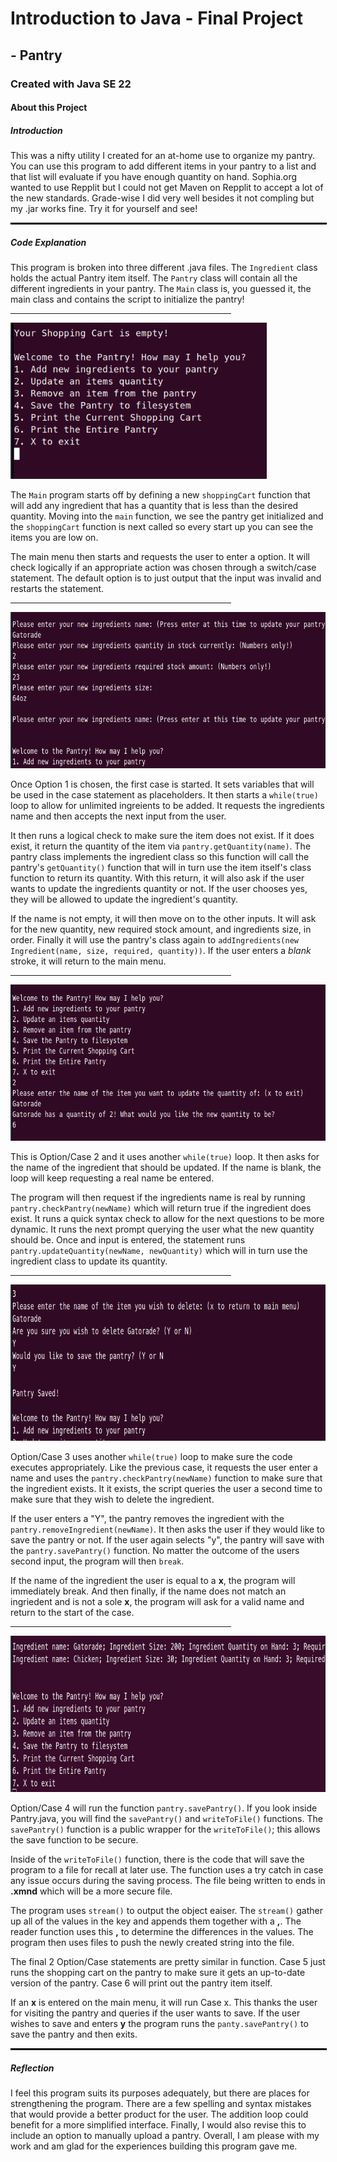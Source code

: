 <h1>Introduction to Java - Final Project</h1>

<h2>- Pantry</h2>

<!-- This is used for my webpage which you can check out at: -->
<div id="carouselHolder"></div>

<h3>Created with Java SE 22</h3>
<h4>About this Project</h4>

<h5 id="intro">Introduction</h5>
<p class="introP">This was a nifty utility I created for an at-home use to organize my pantry. You can use this program to add different items in your pantry to a list and that list will evaluate if you have enough quantity on hand. Sophia.org wanted to use Repplit but I could not get Maven on Repplit to accept a lot of the new standards. Grade-wise I did very well besides it not compling but my .jar works fine. Try it for yourself and see!</p>

<hr style="width:100%;border:1px solid black" class="partialBorder">

<h5 id="explanation">Code Explanation</h5>
 
<p class="explanationP">
 
 This program is broken into three different .java files. The `Ingredient` class holds the actual Pantry item itself. The `Pantry` class will contain all the different ingredients in your pantry. The `Main` class is, you guessed it, the main class and contains the script to initialize the pantry!</p>

<hr width="70%" border="1px solid black">
<img id="main" src="https://github.com/jmartell72/SchoolProjects/blob/main/Sophia.org/Introduction%20to%20Java%20Programming/FinalProgram/imgs/Main_Menu.png?raw=true" alt="Main Menu screen" height="250">

<p class="explanationP">
 
 The `Main` program starts off by defining a new `shoppingCart` function that will add any ingredient that has a quantity that is less than the desired quantity. Moving into the `main` function, we see the pantry get initialized and the `shoppingCart` function is next called so every start up you can see the items you are low on. 

The main menu then starts and requests the user to enter a option. It will check logically if an appropriate action was chosen through a switch/case statement. The default option is to just output that the input was invalid and restarts the statement.<p>

<hr width="70%" border="1px solid black" class="partialBorder"> 
<img src="https://github.com/jmartell72/SchoolProjects/blob/main/Sophia.org/Introduction%20to%20Java%20Programming/FinalProgram/imgs/Option_1.png?raw=true" alt="Option 1" height="250">

<p class="explanationP">
 
 Once Option 1 is chosen, the first case is started. It sets variables that will be used in the case statement as placeholders. It then starts a `while(true)` loop to allow for unlimited ingreients to be added. It requests the ingredients name and then accepts the next input from the user.

It then runs a logical check to make sure the item does not exist. If it does exist, it return the quantity of the item via `pantry.getQuantity(name)`. The pantry class implements the ingredient class so this function will call the pantry's `getQuantity()` function that will in turn use the item itself's class function to return its quantity. With this return, it will also ask if the user wants to update the ingredients quantity or not. If the user chooses yes, they will be allowed to update the ingredient's quantity.

If the name is not empty, it will then move on to the other inputs. It will ask for the new quantity, new required stock amount, and ingredients size, in order. Finally it will use the pantry's class again to `addIngredients(new Ingredient(name, size, required, quantity))`. If the user enters a <i>blank</i> stroke, it will return to the main menu.</p>

<hr width="70%" border="1px solid black" class="partialBorder">
<img src="https://github.com/jmartell72/SchoolProjects/blob/main/Sophia.org/Introduction%20to%20Java%20Programming/FinalProgram/imgs/Option_2.png?raw=true" alt="Option 2" height="250">

<p class="explanationP">
 
 This is Option/Case 2 and it uses another `while(true)` loop. It then asks for the name of the ingredient that should be updated. If the name is blank, the loop will keep requesting a real name be entered. 

The program will then request if the ingredients name is real by running `pantry.checkPantry(newName)` which will return true if the ingredient does exist. It runs a quick syntax check to allow for the next questions to be more dynamic. It runs the next prompt querying the user what the new quantity should be. Once and input is entered, the statement runs `pantry.updateQuantity(newName, newQuantity)` which will in turn use the ingredient class to update its quantity.</p>

<hr width="70%" border="1px solid black">
<img src="https://github.com/jmartell72/SchoolProjects/blob/main/Sophia.org/Introduction%20to%20Java%20Programming/FinalProgram/imgs/Option_3.png?raw=true" alt="Option 3" height="250">

<p class="explanationP">
 
 Option/Case 3 uses another `while(true)` loop to make sure the code executes appropriately. Like the previous case, it requests the user enter a name and uses the `pantry.checkPantry(newName)` function to make sure that the ingredient exists. It it exists, the script queries the user a second time to make sure that they wish to delete the ingredient. 

If the user enters a "Y", the pantry removes the ingredient with the `pantry.removeIngredient(newName)`. It then asks the user if they would like to save the pantry or not. If the user again selects "y", the pantry will save with the `pantry.savePantry()` function. No matter the outcome of the users second input, the program will then `break`.

If the name of the ingredient the user is equal to a <b>x</b>, the program will immediately break. And then finally, if the name does not match an ingriedent and is not a sole <b>x</b>, the program will ask for a valid name and return to the start of the case.</p>

<hr width="70%" border="1px solid black">
<img src="https://github.com/jmartell72/SchoolProjects/blob/main/Sophia.org/Introduction%20to%20Java%20Programming/FinalProgram/imgs/Option_6.png?raw=true" alt="Option 6" height="250">

<p>
 
Option/Case 4 will run the function `pantry.savePantry()`. If you look inside Pantry.java, you will find the `savePantry()` and `writeToFile()` functions. The `savePantry()` function is a public wrapper for the `writeToFile()`; this allows the save function to be secure. 

Inside of the `writeToFile()` function, there is the code that will save the program to a file for recall at later use. The function uses a try catch in case any issue occurs during the saving process. The file being written to ends in <b>.xmnd</b> which will be a more secure file. 

The program uses `stream()` to output the object eaiser. The `stream()` gather up all of the values in the key and appends them together with a <b>,</b>. The reader function uses this <b>,</b> to determine the differences in the values. The program then uses files to push the newly created string into the file.
  
The final 2 Option/Case statements are pretty similar in function. Case 5 just runs the shopping cart on the pantry to make sure it gets an up-to-date version of the pantry. Case 6 will print out the pantry item itself.

If an <b>x</b> is entered on the main menu, it will run Case x. This thanks the user for visiting the pantry and queries if the user wants to save. If the user wishes to save and enters <b>y</b> the program runs the `panty.savePantry()` to save the pantry and then exits.</p>

<hr style="width:100%;border:1px solid black" class="partialBorder">

<h5 id="reflection">Reflection</h5>
<p class="reflectionP">I feel this program suits its purposes adequately, but there are places for strengthening the program. There are a few spelling and syntax mistakes that would provide a better product for the user. The addition loop could benefit for a more simplified interface. Finally, I would also revise this to include an option to manually upload a pantry. Overall, I am please with my work and am glad for the experiences building this program gave me.</p>
